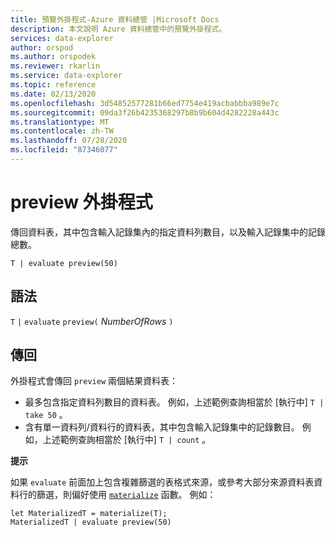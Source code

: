 ```yaml
---
title: 預覽外掛程式-Azure 資料總管 |Microsoft Docs
description: 本文說明 Azure 資料總管中的預覽外掛程式。
services: data-explorer
author: orspod
ms.author: orspodek
ms.reviewer: rkarlin
ms.service: data-explorer
ms.topic: reference
ms.date: 02/13/2020
ms.openlocfilehash: 3d54852577281b66ed7754e419acbabbba989e7c
ms.sourcegitcommit: 09da3f26b4235368297b8b9b604d4282228a443c
ms.translationtype: MT
ms.contentlocale: zh-TW
ms.lasthandoff: 07/28/2020
ms.locfileid: "87346077"
---
```

# <a name="preview-plugin"></a>preview 外掛程式

傳回資料表，其中包含輸入記錄集內的指定資料列數目，以及輸入記錄集中的記錄總數。

```kusto
T | evaluate preview(50)
```

## <a name="syntax"></a>語法

`T` `|` `evaluate` `preview(` *NumberOfRows* `)`

## <a name="returns"></a>傳回

外掛程式會傳回 `preview` 兩個結果資料表：
* 最多包含指定資料列數目的資料表。
  例如，上述範例查詢相當於 [執行中] `T | take 50` 。
* 含有單一資料列/資料行的資料表，其中包含輸入記錄集中的記錄數目。
  例如，上述範例查詢相當於 [執行中] `T | count` 。

**提示**

如果 `evaluate` 前面加上包含複雜篩選的表格式來源，或參考大部分來源資料表資料行的篩選，則偏好使用 [`materialize`](materializefunction.md) 函數。 例如：

```kusto
let MaterializedT = materialize(T);
MaterializedT | evaluate preview(50)
```